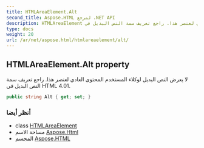 ```yaml
---
title: HTMLAreaElement.Alt
second_title: Aspose.HTML لمرجع .NET API
description: HTMLAreaElement ملكية. لا يعرض النص البديل لوكلاء المستخدم المحتوى العادي لعنصر هذا. راجع تعريف سمة النص البديل في HTML 4.01.
type: docs
weight: 20
url: /ar/net/aspose.html/htmlareaelement/alt/
---
```

## HTMLAreaElement.Alt property

لا يعرض النص البديل لوكلاء المستخدم المحتوى العادي لعنصر هذا. راجع تعريف سمة النص البديل في HTML 4.01.

```csharp
public string Alt { get; set; }
```

### أنظر أيضا

* class [HTMLAreaElement](../)
* مساحة الاسم [Aspose.Html](../../htmlareaelement/)
* المجسم [Aspose.HTML](../../../)


